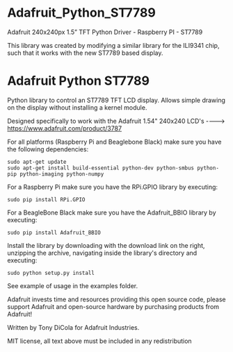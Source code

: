 # Adafruit_Python_ST7789
Adafruit 240x240px 1.5” TFT Python Driver - Raspberry PI - ST7789 

This library was created by modifying a similar library for the ILI9341 chip, such that it works with the new ST7789 based display.

Adafruit Python ST7789
=======================

Python library to control an ST7789 TFT LCD display.  Allows simple drawing on the display without installing a kernel module.

Designed specifically to work with the Adafruit 1.54" 240x240 LCD's ---->  https://www.adafruit.com/product/3787

For all platforms (Raspberry Pi and Beaglebone Black) make sure you have the following dependencies:

````
sudo apt-get update
sudo apt-get install build-essential python-dev python-smbus python-pip python-imaging python-numpy
````

For a Raspberry Pi make sure you have the RPi.GPIO library by executing:

````
sudo pip install RPi.GPIO
````

For a BeagleBone Black make sure you have the Adafruit_BBIO library by executing:

````
sudo pip install Adafruit_BBIO
````

Install the library by downloading with the download link on the right, unzipping the archive, navigating inside the library's directory and executing:

````
sudo python setup.py install
````

See example of usage in the examples folder.

Adafruit invests time and resources providing this open source code, please support Adafruit and open-source hardware by purchasing products from Adafruit!

Written by Tony DiCola for Adafruit Industries.

MIT license, all text above must be included in any redistribution
